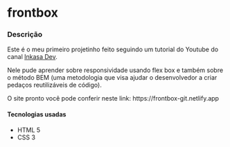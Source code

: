 # frontbox

<h3>Descrição</h3>
<p>Este é o meu primeiro projetinho feito seguindo um tutorial do Youtube do canal <a href="https://www.youtube.com/c/inkasadev">Inkasa Dev</a>.</p>
<p>Nele pude aprender sobre responsividade usando flex box e também sobre o método BEM (uma metodologia que visa ajudar o desenvolvedor a criar pedaços reutilizáveis de código).</p>
<p>O site pronto você pode conferir neste link: https://frontbox-git.netlify.app</p>

<h4>Tecnologias usadas</h4>
<ul> 
<li>HTML 5</li>
<li>CSS 3</li>

</ul>
